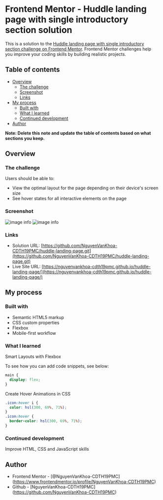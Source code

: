 # Frontend Mentor - Huddle landing page with single introductory section solution

This is a solution to the [Huddle landing page with single introductory section challenge on Frontend Mentor](https://www.frontendmentor.io/challenges/huddle-landing-page-with-a-single-introductory-section-B_2Wvxgi0). Frontend Mentor challenges help you improve your coding skills by building realistic projects.

## Table of contents

- [Overview](#overview)
  - [The challenge](#the-challenge)
  - [Screenshot](#screenshot)
  - [Links](#links)
- [My process](#my-process)
  - [Built with](#built-with)
  - [What I learned](#what-i-learned)
  - [Continued development](#continued-development)
- [Author](#author)

**Note: Delete this note and update the table of contents based on what sections you keep.**

## Overview

### The challenge

Users should be able to:

- View the optimal layout for the page depending on their device's screen size
- See hover states for all interactive elements on the page

### Screenshot

![image info ](./sreenshots/desktop.png)
![image info ](./sreenshots/mobile.png)

### Links

- Solution URL: [https://github.com/NguyenVanKhoa-CDTH19PMC/huddle-landing-page.git](https://github.com/NguyenVanKhoa-CDTH19PMC/huddle-landing-page.git)
- Live Site URL: [https://nguyenvankhoa-cdth19pmc.github.io/huddle-landing-page/](https://nguyenvankhoa-cdth19pmc.github.io/huddle-landing-page/)

## My process

### Built with

- Semantic HTML5 markup
- CSS custom properties
- Flexbox
- Mobile-first workflow

### What I learned

Smart Layouts with Flexbox

To see how you can add code snippets, see below:

```css
main {
  display: flex;
}
```

Create Hover Animations in CSS

```css
.icon:hover i {
  color: hsl(300, 69%, 71%);
}
.icon:hover {
  border-color: hsl(300, 69%, 71%);
}
```

### Continued development

Improve HTML, CSS and JavaScript skills

## Author

- Frontend Mentor - [@NguyenVanKhoa-CDTH19PMC] (https://www.frontendmentor.io/profile/NguyenVanKhoa-CDTH19PMC)
- Github - [NguyenVanKhoa-CDTH19PMC] (https://github.com/NguyenVanKhoa-CDTH19PMC)
